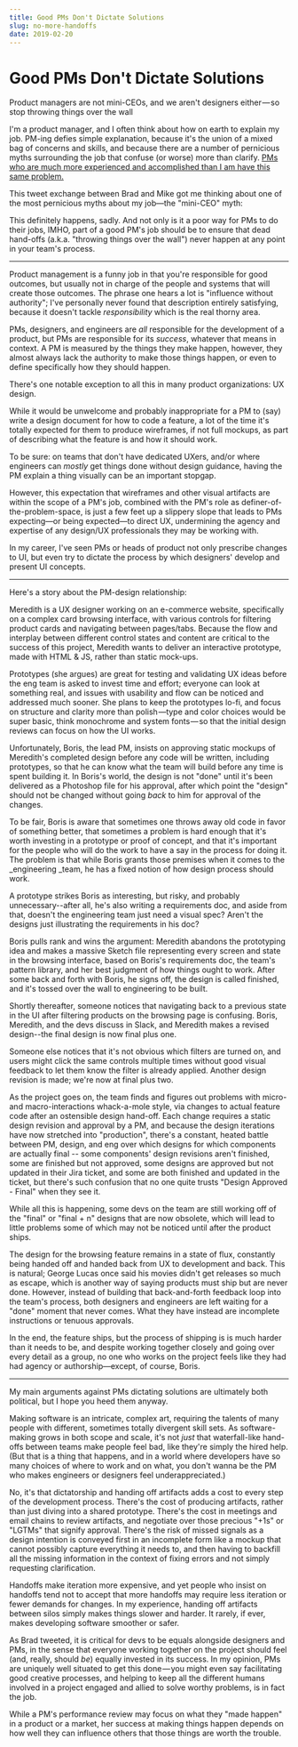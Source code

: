 ```yaml
---
title: Good PMs Don't Dictate Solutions
slug: no-more-handoffs
date: 2019-02-20
---
```


# Good PMs Don't Dictate Solutions

<p class="subtitle">Product managers are not mini-CEOs, and we aren't designers either — so stop throwing things over the wall</p>

I'm a product manager, and I often think about how on earth to explain my job. PM-ing defies simple explanation, because it's the union of a mixed bag of concerns and skills, and because there are a number of pernicious myths surrounding the job that confuse (or worse) more than clarify. [PMs who are much more experienced and accomplished than I am have this same problem.](https://qz.com/work/1346948/what-is-a-product-manager-job/)

This tweet exchange between Brad and Mike got me thinking about one of the most pernicious myths about my job—the "mini-CEO" myth:

This definitely happens, sadly. And not only is it a poor way for PMs to do their jobs, IMHO, part of a good PM's job should be to ensure that dead hand-offs (a.k.a. "throwing things over the wall") never happen at any point in your team's process.

---

Product management is a funny job in that you're responsible for good outcomes, but usually not in charge of the people and systems that will create those outcomes. The phrase one hears a lot is "influence without authority"; I've personally never found that description entirely satisfying, because it doesn't tackle _responsibility_ which is the real thorny area.

PMs, designers, and engineers are _all_ responsible for the development of a product, but PMs are responsible for its _success_, whatever that means in context. A PM is measured by the things they make happen, however, they almost always lack the authority to make those things happen, or even to define specifically how they should happen.

There's one notable exception to all this in many product organizations: UX design.

While it would be unwelcome and probably inappropriate for a PM to (say) write a design document for how to code a feature, a lot of the time it's totally expected for them to produce wireframes, if not full mockups, as part of describing what the feature is and how it should work.

To be sure: on teams that don't have dedicated UXers, and/or where engineers can _mostly_ get things done without design guidance, having the PM explain a thing visually can be an important stopgap.

However, this expectation that wireframes and other visual artifacts are within the scope of a PM's job, combined with the PM's role as definer-of-the-problem-space, is just a few feet up a slippery slope that leads to PMs expecting—or being expected—to direct UX, undermining the agency and expertise of any design/UX professionals they may be working with.

In my career, I've seen PMs or heads of product not only prescribe changes to UI, but even try to dictate the process by which designers' develop and present UI concepts.

---

Here's a story about the PM-design relationship:

Meredith is a UX designer working on an e-commerce website, specifically on a complex card browsing interface, with various controls for filtering product cards and navigating between pages/tabs. Because the flow and interplay between different control states and content are critical to the success of this project, Meredith wants to deliver an interactive prototype, made with HTML & JS, rather than static mock-ups.

Prototypes (she argues) are great for testing and validating UX ideas before the eng team is asked to invest time and effort; everyone can look at something real, and issues with usability and flow can be noticed and addressed much sooner. She plans to keep the prototypes lo-fi, and focus on structure and clarity more than polish —type and color choices would be super basic, think monochrome and system fonts — so that the initial design reviews can focus on how the UI works.

Unfortunately, Boris, the lead PM, insists on approving static mockups of Meredith's completed design before any code will be written, including prototypes, so that he can know what the team will build before any time is spent building it. In Boris's world, the design is not "done" until it's been delivered as a Photoshop file for his approval, after which point the "design" should not be changed without going _back_ to him for approval of the changes.

To be fair, Boris is aware that sometimes one throws away old code in favor of something better, that sometimes a problem is hard enough that it's worth investing in a prototype or proof of concept, and that it's important for the people who will do the work to have a say in the process for doing it. The problem is that while Boris grants those premises when it comes to the _engineering _team, he has a fixed notion of how design process should work.

A prototype strikes Boris as interesting, but risky, and probably unnecessary--after all, he's also writing a requirements doc, and aside from that, doesn't the engineering team just need a visual spec? Aren't the designs just illustrating the requirements in his doc?

Boris pulls rank and wins the argument: Meredith abandons the prototyping idea and makes a massive Sketch file representing every screen and state in the browsing interface, based on Boris's requirements doc, the team's pattern library, and her best judgment of how things ought to work. After some back and forth with Boris, he signs off, the design is called finished, and it's tossed over the wall to engineering to be built.

Shortly thereafter, someone notices that navigating back to a previous state in the UI after filtering products on the browsing page is confusing. Boris, Meredith, and the devs discuss in Slack, and Meredith makes a revised design--the final design is now final plus one.

Someone else notices that it's not obvious which filters are turned on, and users might click the same controls multiple times without good visual feedback to let them know the filter is already applied. Another design revision is made; we're now at final plus two.

As the project goes on, the team finds and figures out problems with micro- and macro-interactions whack-a-mole style, via changes to actual feature code after an ostensible design hand-off. Each change requires a static design revision and approval by a PM, and because the design iterations have now stretched into "production", there's a constant, heated battle between PM, design, and eng over which designs for which components are actually final -- some components' design revisions aren't finished, some are finished but not approved, some designs are approved but not updated in their Jira ticket, and some are both finished and updated in the ticket, but there's such confusion that no one quite trusts "Design Approved - Final" when they see it.

While all this is happening, some devs on the team are still working off of the "final" or "final + n" designs that are now obsolete, which will lead to little problems some of which may not be noticed until after the product ships.

The design for the browsing feature remains in a state of flux, constantly being handed off and handed back from UX to development and back. This is natural; George Lucas once said his movies didn't get releases so much as escape, which is another way of saying products must ship but are never done. However, instead of building that back-and-forth feedback loop into the team's process, both designers and engineers are left waiting for a "done" moment that never comes. What they have instead are incomplete instructions or tenuous approvals. 

In the end, the feature ships, but the process of shipping is is much harder than it needs to be, and despite working together closely and going over every detail as a group, no one who works on the project feels like they had had agency or authorship—except, of course, Boris.



---


My main arguments against PMs dictating solutions are ultimately both political, but I hope you heed them anyway.

Making software is an intricate, complex art, requiring the talents of many people with different, sometimes totally divergent skill sets. As software-making grows in both scope and scale, it's not _just_ that waterfall-like hand-offs between teams make people feel bad, like they're simply the hired help. (But that is a thing that happens, and in a world where developers have so many choices of where to work and on what, you don't wanna be the PM who makes engineers or designers feel underappreciated.)

No, it's that dictatorship and handing off artifacts adds a cost to every step of the development process. There's the cost of producing artifacts, rather than just diving into a shared prototype. There's the cost in meetings and email chains to review artifacts, and negotiate over those precious "+1s" or "LGTMs" that signify approval. There's the risk of missed signals as a design intention is conveyed first in an incomplete form like a mockup that cannot possibly capture everything it needs to, and then having to backfill all the missing information in the context of fixing errors and not simply requesting clarification.

Handoffs make iteration more expensive, and yet people who insist on handoffs tend not to accept that more handoffs may require less iteration or fewer demands for changes. In my experience, handing off artifacts between silos simply makes things slower and harder. It rarely, if ever, makes developing software smoother or safer.

As Brad tweeted, it is critical for devs to be equals alongside designers and PMs, in the sense that everyone working together on the project should feel (and, really, should _be_) equally invested in its success. In my opinion, PMs are uniquely well situated to get this done — you might even say facilitating good creative processes, and helping to keep all the different humans involved in a project engaged and allied to solve worthy problems, is in fact the job.

While a PM's performance review may focus on what they "made happen" in a product or a market, her success at making things happen depends on how well they can influence others that those things are worth the trouble.


<!-- Docs to Markdown version 1.0β15 -->
